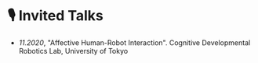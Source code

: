 # 🎙 Invited Talks
- *11.2020*, "Affective Human-Robot Interaction". Cognitive Developmental Robotics Lab, University of Tokyo